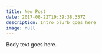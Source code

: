 ```yaml
---
title: New Post
date: 2017-08-22T19:39:38.357Z
description: Intro blurb goes here
image: null
---
```

Body text goes here.
